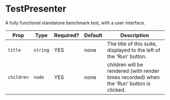 # TestPresenter

A fully functional standalone benchmark test, with a user interface.

<table class='ui table'>
  <thead>
    <tr>
    <th>Prop</th>
    <th>Type</th>
    <th>Required?</th>
    <th>Default</th>
    <th>Description</th>
    </tr>
  </thead>
  <tbody>
    <tr>
      <td><code>title</code></td>
      <td><code>string</code></td>
      <td>YES</td>
      <td>none</td>
      <td>The title of this suite, displayed to the left of the 'Run' button.</td>
    </tr>
    <tr>
      <td><code>children</code></td>
      <td><code>node</code></td>
      <td>YES</td>
      <td>none</td>
      <td>children will be rendered (with render times recorded) when the 'Run' button is clicked.</td>
    </tr>
  </tbody>
</table>
